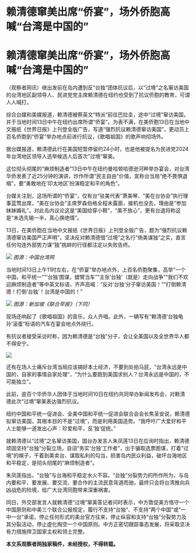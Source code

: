 # 赖清德窜美出席“侨宴”，场外侨胞高喊“台湾是中国的”

# 赖清德窜美出席“侨宴”，场外侨胞高喊“台湾是中国的”

（观察者网讯）继出发前在岛内遭到反“台独”团体抗议后，以“过境”之名窜访美国的台湾地区副领导人、民进党党主席赖清德在纽约也受到了抗议侨胞的教育，可谓人人喊打。

综合台媒和美媒报道，赖清德被蔡英文“特派”前往巴拉圭，途中“过境”窜访美国，并于当地时间13日中午在纽约出席所谓“侨宴”。为表不满，在美侨胞13日在当地中文报纸《世界日报》上刊登全版广告，写道“强烈抗议赖清德窜访美国”，更动员上百名侨胞到“侨宴”举办地点前进行抗议，《歌唱祖国》的歌声响彻场外。

据台媒报道，赖清德此行在美国短暂停留约24小时，也是他被提名为民进党2024年台湾地区领导人选举候选人后首次“过境”窜美。

这位彻头彻尾的“麻烦制造者”13日中午在纽约曼哈顿哈德逊河畔举办宴会，对台湾华侨发表了近25分钟的演讲，炒作所谓“民主自由”价值，宣称台当局“绝不畏惧退缩”，要“勇敢地在‘印太地区’扮演稳定和平的角色”。

台媒关注到，这场所谓的“侨宴”，仅有台“驻美代表”萧美琴、“美在台协会”执行理事蓝莺出席，“美在台协会”主席罗森伯格全程未露面，接机也没去，理由是“参加妹妹婚礼”。对此岛内议论这是“美国给穿小鞋”，“美不放心”，更有台退将称这是“未选先输一半，真心换绝情”。

13日，在美侨胞在当地中文报纸《世界日报》上刊登全版广告，题为“强烈抗议赖清德窜访美国严正声明”，坚决反对赖清德借“过境”之名行“倚美谋独”之实，直言任何勾连外部势力谋“独”挑衅的行径都注定以失败告终。

![](https://inews.gtimg.com/newsapp_bt/0/15816645679/1000) _图源：中国台湾网_

当地时间13日上午11时左右，在“侨宴”举办地点外，上百名侨胞聚集，高举“一个中国，和平统一”“‘台独’图谋，螳臂当车”“主张‘台独’（就是）走向战争”“我们不欢迎麻烦制造者”等中英文标语，齐声高喊：“反对‘台独’分子窜访美国！”“打倒赖清德！打倒‘台独’！台湾是中国的！”

![](https://inews.gtimg.com/newsapp_bt/0/15816645681/1000) _图源：新加坡《联合早报》（下同）_

现场还响起了《歌唱祖国》的音乐，众人齐唱。此外，一辆写有“赖清德‘台独龟孙’滚蛋”标语的汽车在宴会地点外绕行。

有抗议者接受采访时称，因为赖清德是“台独”分子，会让全美国以及全世界华人都不得安宁。

![](https://inews.gtimg.com/newsapp_bt/0/15816645684/1000)

还有在场人士痛斥台湾当局应该搞好本土经济，不要到处拍马屁，“台湾永远是中国的，自家的事情自家处理”，“为什么要跑到美国求别人？台湾永远是中国的，不可能独立”。

此前，逾百个华侨华人团体于当地时间10日在纽约共同举办新闻发布会，对赖清德此次“过境”窜美表达强烈抗议。

纽约中国和平统一促进会、全美中国和平统一促进会联合会会长焦圣安说，赖清德拟窜访美国，其根本目的不是“过境”，而是利用美国造势。“我呼吁广大爱好和平人士能够一道发出心声：珍爱和平，反‘独’促统。”

就赖清德以“过境”之名窜访美国，国台办发言人朱凤莲13日在应询时指出，赖清德顽固坚持“台独”分裂立场，自诩“务实‘台独’工作者”，出于骗取选票图谋，打着“过境”的幌子，干着到美卖台、谋取私利的勾当，损害岛内民众利益，破坏台海地区和平稳定，是彻头彻尾的“麻烦制造者”。

朱凤莲指出，“台独”与台海和平稳定水火不容。“台独”分裂势力的所作所为，与岛内要和平、要发展、要交流、要合作的主流民意背道而驰，最终只会将台湾推向兵凶战危的险境，给广大台湾同胞带来深重祸害。

同日，外交部发言人就赖清德“过境”窜美答记者问时表示，中方敦促美方恪守一个中国原则和中美三个联合公报规定，履行不支持“台独”、不支持“两个中国”或“一中一台”承诺，停止任何形式的美台官方往来，停止纵容和支持“台独”分裂势力及其分裂活动，停止虚化掏空一个中国原则。中方正密切跟踪事态发展，将采取坚决有力措施捍卫国家主权和领土完整。

**本文系观察者网独家稿件，未经授权，不得转载。**

